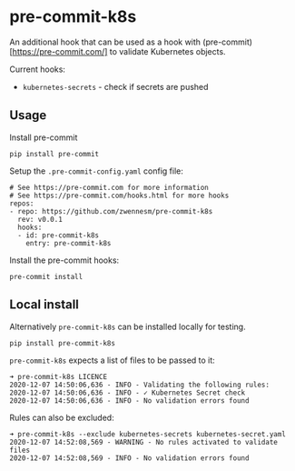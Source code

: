 # pre-commit-k8s

An additional hook that can be used as a hook with (pre-commit)[https://pre-commit.com/] to validate Kubernetes objects.

Current hooks:

* `kubernetes-secrets` - check if secrets are pushed

## Usage

Install pre-commit

```
pip install pre-commit
```

Setup the `.pre-commit-config.yaml` config file:

```
# See https://pre-commit.com for more information
# See https://pre-commit.com/hooks.html for more hooks
repos:
- repo: https://github.com/zwennesm/pre-commit-k8s
  rev: v0.0.1
  hooks:
  - id: pre-commit-k8s
    entry: pre-commit-k8s
```

Install the pre-commit hooks:

```
pre-commit install
```

## Local install

Alternatively `pre-commit-k8s` can be installed locally for testing.

```
pip install pre-commit-k8s
```

`pre-commit-k8s` expects a list of files to be passed to it:

```
➜ pre-commit-k8s LICENCE                                          
2020-12-07 14:50:06,636 - INFO - Validating the following rules:
2020-12-07 14:50:06,636 - INFO - ✓ Kubernetes Secret check
2020-12-07 14:50:06,636 - INFO - No validation errors found
```

Rules can also be excluded:

```
➜ pre-commit-k8s --exclude kubernetes-secrets kubernetes-secret.yaml 
2020-12-07 14:52:08,569 - WARNING - No rules activated to validate files
2020-12-07 14:52:08,569 - INFO - No validation errors found
```